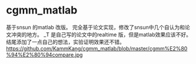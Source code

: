 # cgmm_matlab
基于snsun 的matlab 改版。
完全基于论文实现，修改了snsun中几个自认为和论文冲突的地方。
_T 是自己写的论文中的realtime 版，但是matlab效果应该不好。
结尾添加了一点自己的想法，实验证明效果还不错。
https://github.com/KammKang/cgmm_matlab/blob/master/cgmm%E2%80%94%E2%80%94compare.jpg
